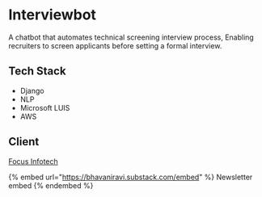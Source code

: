 # Interviewbot

A chatbot that automates technical screening interview process, Enabling recruiters to screen applicants before setting a formal interview.

## Tech Stack

* Django
* NLP
* Microsoft LUIS
* AWS

## Client

[Focus Infotech](https://focusinfotech.com)



{% embed url="https://bhavaniravi.substack.com/embed" %}
Newsletter embed
{% endembed %}
